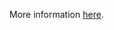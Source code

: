More information [here](https://docs.bridgecrew.io/docs/ensure-storage-accounts-adhere-to-the-naming-rules).
